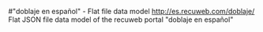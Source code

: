 #"doblaje en español" - Flat file data model
http://es.recuweb.com/doblaje/
Flat JSON file data model of the recuweb portal "doblaje en español"
